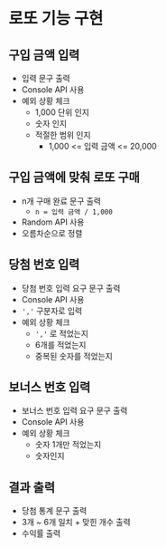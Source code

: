 # 로또 기능 구현

## 구입 금액 입력

- 입력 문구 출력
- Console API 사용
- 예외 상황 체크
  - 1,000 단위 인지
  - 숫자 인지
  - 적절한 범위 인지
    - 1,000 <= 입력 금액 <= 20,000

## 구입 금액에 맞춰 로또 구매

- n개 구매 완료 문구 출력
  - `n = 입력 금액 / 1,000`
- Random API 사용
- 오름차순으로 정렬

## 당첨 번호 입력

- 당첨 번호 입력 요구 문구 출력
- Console API 사용
- `','` 구분자로 입력
- 예외 상황 체크
  - `','` 로 적었는지
  - 6개를 적었는지
  - 중복된 숫자를 적었는지

## 보너스 번호 입력

- 보너스 번호 입력 요구 문구 출력
- Console API 사용
- 예외 상황 체크
  - 숫자 1개만 적었는지
  - 숫자인지

## 결과 출력

- 당첨 통계 문구 출력
- 3개 ~ 6개 일치 + 맞힌 개수 출력
- 수익률 출력
